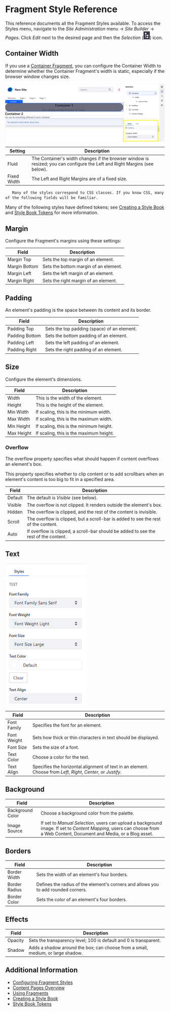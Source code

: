 # Fragment Style Reference

This reference documents all the Fragment Styles available. To access the Styles menu, navigate to the _Site Administration_ menu &rarr; _Site Builder_ &rarr; _Pages_. Click _Edit_ next to the desired page and then the _Selection_ (![Selection icon](../../../images/icon-page-tree.png)) icon.

## Container Width

If you use a [Container Fragment](./using-fragments.md#using-the-container-fragment), you can configure the Container Width to determine whether the Container Fragment's width is static, especially if the browser window changes size.

![You can configure the container to be either Fluid or Fixed Width.](./fragment-styles-reference/images/01.png)

| Setting | Description |
| --- | --- |
| Fluid | The Container's width changes if the browser window is resized; you can configure the Left and Right Margins (see below). |
| Fixed Width | The Left and Right Margins are of a fixed size. |

```tip::
   Many of the styles correspond to CSS classes. If you know CSS, many of the following fields will be familiar.
```

Many of the following styles have defined tokens; see [Creating a Style Book](../../site-appearance/using-a-style-book-to-standardize-site-appearance.md) and [Style Book Tokens](../../site-appearance/developer-guide/style-book-token-definitions.md) for more information.

## Margin

Configure the Fragment's margins using these settings:

| Field | Description |
| --- | --- |
| Margin Top | Sets the top margin of an element. |
| Margin Bottom | Sets the bottom margin of an element. |
| Margin Left | Sets the left margin of an element. |
| Margin Right | Sets the right margin of an element. |

## Padding

An element's padding is the space between its content and its border.

| Field | Description |
| --- | --- |
| Padding Top | Sets the top padding (space) of an element. |
| Padding Bottom | Sets the bottom padding of an element. |
| Padding Left | Sets the left padding of an element. |
| Padding Right | Sets the right padding of an element. |

## Size

Configure the element's dimensions.

| Field | Description |
| --- | --- |
| Width | This is the width of the element. |
| Height | This is the height of the element. |
| Min Width | If scaling, this is the minimum width. |
| Max Width | If scaling, this is the maximum width. |
| Min Height | If scaling, this is the minimum height. |
| Max Height | If scaling, this is the maximum height. |

### Overflow

The overflow property specifies what should happen if content overflows an element's box.

This property specifies whether to clip content or to add scrollbars when an element's content is too big to fit in a specified area.

| Field | Description |
| --- | --- |
| Default | The default is _Visible_ (see below). |
| Visible | The overflow is not clipped. It renders outside the element's box. |
| Hidden | The overflow is clipped, and the rest of the content is invisible. |
| Scroll | The overflow is clipped, but a scroll-bar is added to see the rest of the content. |
| Auto | If overflow is clipped, a scroll-bar should be added to see the rest of the content. |

## Text

![You can configure how the element texts appear.](./fragment-styles-reference/images/02.png)

| Field | Description |
| --- | --- |
| Font Family | Specifies the font for an element. |
| Font Weight | Sets how thick or thin characters in text should be displayed. |
| Font Size | Sets the size of a font. |
| Text Color | Choose a color for the text. |
| Text Align | Specifies the horizontal alignment of text in an element. Choose from _Left_, _Right_, _Center_, or _Justify_. |

## Background

| Field | Description |
| --- | --- |
| Background Color | Choose a background color from the palette. |
| Image Source | If set to _Manual Selection_, users can upload a background image. If set to _Content Mapping_, users can choose from a Web Content, Document and Media, or a Blog asset. |

## Borders

| Field | Description |
| --- | --- |
| Border Width | Sets the width of an element's four borders. |
| Border Radius | Defines the radius of the element's corners and allows you to add rounded corners. |
| Border Color | Sets the color of an element's four borders. |

## Effects

| Field | Description |
| --- | --- |
| Opacity | Sets the transparency level; 100 is default and 0 is transparent. |
| Shadow | Adds a shadow around the box; can choose from a small, medium, or large shadow. |

## Additional Information

* [Configuring Fragment Styles](./configuring-fragment-styles.md)
* [Content Pages Overview](./content-pages-overview.md)
* [Using Fragments](./using-fragments.md)
* [Creating a Style Book](../../site-appearance/using-a-style-book-to-standardize-site-appearance.md)
* [Style Book Tokens](../../site-appearance/developer-guide/style-book-token-definitions.md)
